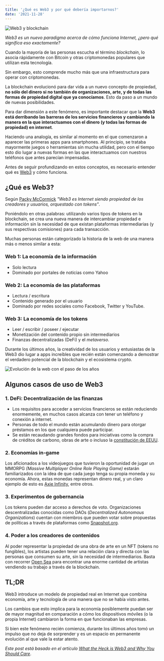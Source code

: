 ```yaml
---
title: '¿Qué es Web3 y por qué debería importarnos?'
date: '2021-11-28'
---
```


![Web3 y blockchain](../images/posts/web3/web3-header-image.jpeg)

*Web3 es un nuevo paradigma acerca de cómo funciona Internet, ¿pero qué significa eso exactamente?*

Cuando la mayoría de las personas escucha el término *blockchain*, lo asocia rápidamente con Bitcoin y otras criptomonedas populares que utilizan esta tecnología.

Sin embargo, esto comprende mucho más que una infraestructura para operar con criptomonedas. 

La blockchain evolucionó para dar vida a un nuevo concepto de propiedad, **no sólo del dinero si no también de organizaciones, arte, y de todas las formas de propiedad digital que ya conocíamos**. Esto da paso a un mundo de nuevas posibilidades.

Para dar dimensión a este fenómeno, es importante destacar que la **Web3 está derribando las barreras de los servicios financieros y cambiando la manera en la que interactuamos con el dinero (y todas las formas de propiedad) en internet**.

Haciendo una analogía, es similar al momento en el que comenzaron a aparecer las primeras apps para smartphones. Al principio, se trataba mayormente juegos o herramientas sin mucha utilidad, pero con el tiempo esto dio lugar a nuevas formas en las que interactuamos con nuestros teléfonos que antes parecían impensadas. 

Antes de seguir profundizando en estos conceptos, es necesario entender qué es [Web3](https://web3.foundation/about/) y cómo funciona.

## ¿Qué es Web3?

Según [Packy McCormick](https://twitter.com/packyM) *"Web3 es Internet siendo propiedad de los creadores y usuarios, orquestado con tokens"*.

Poniéndolo en otras palabras: utilizando varios tipos de tokens en la blockchain, se crea una nueva manera de intercambiar propiedad e información sin la necesidad de que existan plataformas intermediarias (y sus respectivas comisiones) para cada transacción.

Muchas personas están categorizado la historia de la web de una manera más o menos similar a esta:

### Web 1: La economía de la información
- Solo lectura
- Dominado por portales de noticias como Yahoo

### Web 2: La economía de las plataformas
- Lectura / escritura
- Contenido generado por el usuario
- Dominado por redes sociales como Facebook, Twitter y YouTube.

### Web 3: La economía de los tokens
- Leer / escribir / poseer / ejecutar
- Monetización del contenido propio sin intermediarios
- Finanzas decentralizadas (DeFi) y el *metaverso*.

Durante los últimos años, la creatividad de los usuarios y entusiastas de la Web3 dio lugar a apps increíbles que recién están comenzando a demostrar el verdadero potencial de la blockchain y el ecosistema crypto.

![Evolución de la web con el paso de los años](../images/posts/web3/web3-evolution.png)


## Algunos casos de uso de Web3

### 1. DeFi: Decentralización de las finanzas
- Los requisitos para acceder a servicios financieros se están reduciendo enormemente, en muchos casos alcanza con tener un teléfono y conexión a internet.
- Personas de todo el mundo están acumulando dinero para otorgar préstamos en los que cualquiera puede participar.
- Se están recaudando grandes fondos para iniciativas como la compra de créditos de carbono, obras de arte o incluso la [constitución de EEUU](https://juicebox.money/#/p/constitutiondao).

### 2. Economías in-game
Los aficionados a los videojuegos que tuvieron la oportunidad de jugar un MMORPG *(Massive Multiplayer Online Role Playing Game)* estarán familiarizados con la idea de que cada juego tenga su propia moneda y su economía. Ahora, estas monedas representan dinero real, y un claro ejemplo de esto es [Axie Infinity](https://axieinfinity.com), entre otros.

### 3. Experimentos de gobernancia
Los tokens pueden dar acceso a derechos de voto. Organizaciones descentralizadas conocidas como DAOs (*Decentralized Autonomous Organizations*) cuentan con miembros que pueden votar sobre propuestas de políticas a través de plataformas como [Snapshot.org](https://snapshot.org).

### 4. Poder a los creadores de contenidos

Al poder representar la propiedad de una obra de arte en un NFT (tokens no fungibles), los artistas pueden tener una relación clara y directa con las personas que consumen su arte, sin la necesidad de intermediarios. Basta con recorrer [Open Sea](https://opensea.io) para encontrar una enorme cantidad de artistas vendiendo su trabajo a través de la blockchain.

## TL;DR
Web3 introduce un modelo de propiedad real en Internet que combina economía, arte y tecnología de una manera que no se había visto antes.

Los cambios que esto implica para la economía posiblemente puedan ser de mayor magnitud en comparación a cómo los dispositivos móviles (o la propia Internet) cambiaron la forma en que funcionaban las empresas.

Si bien este fenómeno recién comienza, durante los últimos años tomó un impulso que no deja de sorprender y es un espacio en permanente evolución al que vale la estar atento.

*Este post está basado en el artículo [What the Heck is Web3 and Why You Should Care](https://www.inc.com/inc-masters/what-the-heck-is-web-three-and-why-you-should-care.html)*.